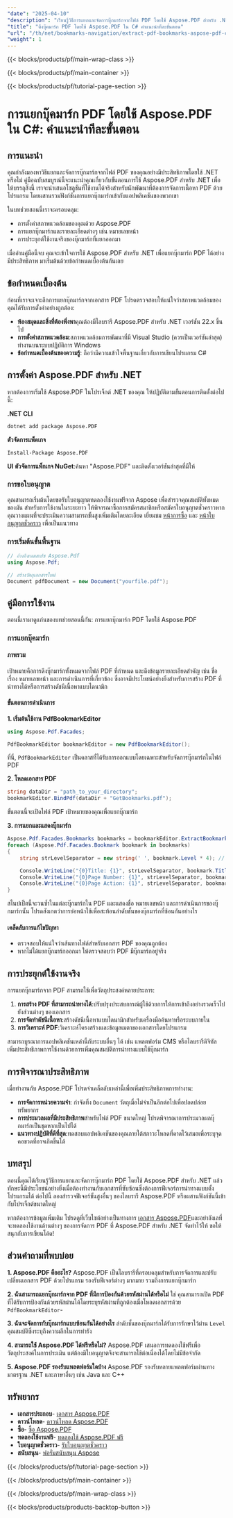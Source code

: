 ```yaml
---
"date": "2025-04-10"
"description": "เรียนรู้วิธีการแยกและจัดการบุ๊กมาร์กจากไฟล์ PDF โดยใช้ Aspose.PDF สำหรับ .NET คู่มือนี้ประกอบด้วยบทช่วยสอนที่ครอบคลุมพร้อมตัวอย่างโค้ดและแอปพลิเคชันในทางปฏิบัติ"
"title": "ดึงบุ๊คมาร์ก PDF โดยใช้ Aspose.PDF ใน C# คำแนะนำทีละขั้นตอน"
"url": "/th/net/bookmarks-navigation/extract-pdf-bookmarks-aspose-pdf-csharp-guide/"
"weight": 1
---
```


{{< blocks/products/pf/main-wrap-class >}}

{{< blocks/products/pf/main-container >}}

{{< blocks/products/pf/tutorial-page-section >}}


# การแยกบุ๊คมาร์ก PDF โดยใช้ Aspose.PDF ใน C#: คำแนะนำทีละขั้นตอน

## การแนะนำ

คุณกำลังมองหาวิธีแยกและจัดการบุ๊กมาร์กจากไฟล์ PDF ของคุณอย่างมีประสิทธิภาพโดยใช้ .NET หรือไม่ คู่มือฉบับสมบูรณ์นี้จะแนะนำคุณเกี่ยวกับขั้นตอนการใช้ Aspose.PDF สำหรับ .NET เพื่อให้บรรลุสิ่งนี้ เราจะนำเสนอโซลูชันที่ใช้งานได้จริงสำหรับนักพัฒนาที่ต้องการจัดการเนื้อหา PDF ด้วยโปรแกรม โดยผสานรวมฟังก์ชันการแยกบุ๊กมาร์กเข้ากับแอปพลิเคชันของพวกเขา

ในบทช่วยสอนนี้เราจะครอบคลุม:
- การตั้งค่าสภาพแวดล้อมของคุณด้วย Aspose.PDF
- การแยกบุ๊กมาร์กและรายละเอียดต่างๆ เช่น หมายเลขหน้า
- การประยุกต์ใช้งานจริงของบุ๊กมาร์กที่แยกออกมา

เมื่ออ่านคู่มือนี้จบ คุณจะเข้าใจการใช้ Aspose.PDF สำหรับ .NET เพื่อแยกบุ๊กมาร์ก PDF ได้อย่างมีประสิทธิภาพ มาเริ่มต้นด้วยข้อกำหนดเบื้องต้นกันเลย

## ข้อกำหนดเบื้องต้น

ก่อนที่เราจะเจาะลึกการแยกบุ๊กมาร์กจากเอกสาร PDF โปรดตรวจสอบให้แน่ใจว่าสภาพแวดล้อมของคุณได้รับการตั้งค่าอย่างถูกต้อง:

- **ห้องสมุดและสิ่งที่ต้องพึ่งพา**คุณต้องมีไลบรารี Aspose.PDF สำหรับ .NET เวอร์ชัน 22.x ขึ้นไป
- **การตั้งค่าสภาพแวดล้อม**:สภาพแวดล้อมการพัฒนาที่มี Visual Studio (ควรเป็นเวอร์ชันล่าสุด) ทำงานบนระบบปฏิบัติการ Windows
- **ข้อกำหนดเบื้องต้นของความรู้**: ถือว่ามีความเข้าใจพื้นฐานเกี่ยวกับการเขียนโปรแกรม C#

## การตั้งค่า Aspose.PDF สำหรับ .NET

หากต้องการเริ่มใช้ Aspose.PDF ในโปรเจ็กต์ .NET ของคุณ ให้ปฏิบัติตามขั้นตอนการติดตั้งต่อไปนี้:

**.NET CLI**
```bash
dotnet add package Aspose.PDF
```

**ตัวจัดการแพ็คเกจ**
```bash
Install-Package Aspose.PDF
```

**UI ตัวจัดการแพ็กเกจ NuGet**:ค้นหา "Aspose.PDF" และติดตั้งเวอร์ชันล่าสุดที่มีให้

### การขอใบอนุญาต

คุณสามารถเริ่มต้นโดยขอรับใบอนุญาตทดลองใช้งานฟรีจาก Aspose เพื่อสำรวจคุณสมบัติทั้งหมดของมัน สำหรับการใช้งานในระยะยาว ให้พิจารณาซื้อการสมัครสมาชิกหรือสมัครใบอนุญาตชั่วคราวหากคุณวางแผนที่จะประเมินความสามารถขั้นสูงเพิ่มเติมโดยละเอียด เยี่ยมชม [หน้าการซื้อ](https://purchase.aspose.com/buy) และ [หน้าใบอนุญาตชั่วคราว](https://purchase.aspose.com/temporary-license/) เพื่อเป็นแนวทาง

### การเริ่มต้นขั้นพื้นฐาน

```csharp
// อ้างอิงเนมสเปซ Aspose.Pdf
using Aspose.Pdf;

// สร้างวัตถุเอกสารใหม่
Document pdfDocument = new Document("yourfile.pdf");
```

## คู่มือการใช้งาน

ตอนนี้เรามาดูแก่นของบทช่วยสอนนี้กัน: การแยกบุ๊กมาร์ก PDF โดยใช้ Aspose.PDF

### การแยกบุ๊คมาร์ก

#### ภาพรวม

เป้าหมายคือการดึงบุ๊กมาร์กทั้งหมดจากไฟล์ PDF ที่กำหนด และดึงข้อมูลรายละเอียดสำคัญ เช่น ชื่อเรื่อง หมายเลขหน้า และการดำเนินการที่เกี่ยวข้อง ซึ่งอาจมีประโยชน์อย่างยิ่งสำหรับการสร้าง PDF ที่นำทางได้หรือการสร้างดัชนีเนื้อหาแบบไดนามิก

#### ขั้นตอนการดำเนินการ

**1. เริ่มต้นใช้งาน PdfBookmarkEditor**

```csharp
using Aspose.Pdf.Facades;

PdfBookmarkEditor bookmarkEditor = new PdfBookmarkEditor();
```

ที่นี่, `PdfBookmarkEditor` เป็นคลาสที่ได้รับการออกแบบโดยเฉพาะสำหรับจัดการบุ๊กมาร์กในไฟล์ PDF

**2. โหลดเอกสาร PDF**

```csharp
string dataDir = "path_to_your_directory";
bookmarkEditor.BindPdf(dataDir + "GetBookmarks.pdf");
```

ขั้นตอนนี้จะเปิดไฟล์ PDF เป้าหมายของคุณเพื่อแยกบุ๊กมาร์ก

**3. การแยกและแสดงบุ๊กมาร์ก**

```csharp
Aspose.Pdf.Facades.Bookmarks bookmarks = bookmarkEditor.ExtractBookmarks();
foreach (Aspose.Pdf.Facades.Bookmark bookmark in bookmarks)
{
    string strLevelSeparator = new string(' ', bookmark.Level * 4); // การเยื้องย่อหน้าสำหรับลำดับชั้น

    Console.WriteLine("{0}Title: {1}", strLevelSeparator, bookmark.Title);
    Console.WriteLine("{0}Page Number: {1}", strLevelSeparator, bookmark.PageNumber);
    Console.WriteLine("{0}Page Action: {1}", strLevelSeparator, bookmark.Action?.GetType().Name ?? "None");
}
```

สไนปเป็ตนี้จะวนซ้ำในแต่ละบุ๊กมาร์กใน PDF และแสดงชื่อ หมายเลขหน้า และการดำเนินการของบุ๊กมาร์กนั้น โปรดสังเกตว่าการย่อหน้าใช้เพื่อสะท้อนลำดับชั้นของบุ๊กมาร์กที่ซ้อนกันอย่างไร

#### เคล็ดลับการแก้ไขปัญหา
- ตรวจสอบให้แน่ใจว่าเส้นทางไฟล์สำหรับเอกสาร PDF ของคุณถูกต้อง
- หากไม่ได้แยกบุ๊กมาร์กออกมา ให้ตรวจสอบว่า PDF มีบุ๊กมาร์กอยู่จริง

## การประยุกต์ใช้งานจริง

การแยกบุ๊กมาร์กจาก PDF สามารถใช้เพื่อวัตถุประสงค์หลายประการ:
1. **การสร้าง PDF ที่สามารถนำทางได้**:ปรับปรุงประสบการณ์ผู้ใช้ด้วยการให้การเข้าถึงอย่างรวดเร็วไปยังส่วนต่างๆ ของเอกสาร
2. **การจัดทำดัชนีเนื้อหา**:สร้างดัชนีเนื้อหาแบบไดนามิกสำหรับเครื่องมือค้นหาหรือระบบภายใน
3. **การวิเคราะห์ PDF**:วิเคราะห์โครงสร้างและข้อมูลเมตาของเอกสารโดยโปรแกรม

สามารถบูรณาการแอปพลิเคชันเหล่านี้กับระบบอื่นๆ ได้ เช่น แพลตฟอร์ม CMS หรือไลบรารีดิจิทัล เพิ่มประสิทธิภาพการใช้งานด้วยการเพิ่มคุณสมบัติการนำทางแบบใช้บุ๊กมาร์ก

## การพิจารณาประสิทธิภาพ

เมื่อทำงานกับ Aspose.PDF โปรดจำเคล็ดลับเหล่านี้เพื่อเพิ่มประสิทธิภาพการทำงาน:
- **การจัดการหน่วยความจำ**: กำจัดทิ้ง `Document` วัตถุเมื่อไม่จำเป็นอีกต่อไปเพื่อปลดปล่อยทรัพยากร
- **การประมวลผลที่มีประสิทธิภาพ**สำหรับไฟล์ PDF ขนาดใหญ่ โปรดพิจารณาการประมวลผลบุ๊กมาร์กเป็นชุดหากเป็นไปได้
- **แนวทางปฏิบัติที่ดีที่สุด**:ทดสอบแอปพลิเคชันของคุณภายใต้สภาวะโหลดที่คาดไว้เสมอเพื่อระบุจุดคอขวดที่อาจเกิดขึ้นได้

## บทสรุป

ตอนนี้คุณได้เรียนรู้วิธีการแยกและจัดการบุ๊กมาร์ก PDF โดยใช้ Aspose.PDF สำหรับ .NET แล้ว ทักษะนี้มีประโยชน์อย่างยิ่งเมื่อต้องทำงานกับเอกสารที่ซับซ้อนซึ่งต้องการฟีเจอร์การนำทางแบบตั้งโปรแกรมได้ ต่อไปนี้ ลองสำรวจฟีเจอร์ขั้นสูงอื่นๆ ของไลบรารี Aspose.PDF หรือผสานฟังก์ชันนี้เข้ากับโปรเจ็กต์ขนาดใหญ่

หากต้องการข้อมูลเพิ่มเติม โปรดดูที่เว็บไซต์อย่างเป็นทางการ [เอกสาร Aspose.PDF](https://reference.aspose.com/pdf/net/)และอย่าลังเลที่จะทดลองใช้งานด้านต่างๆ ของการจัดการ PDF ที่ Aspose.PDF สำหรับ .NET จัดทำไว้ให้ ขอให้สนุกกับการเขียนโค้ด!

## ส่วนคำถามที่พบบ่อย

**1. Aspose.PDF คืออะไร?**
Aspose.PDF เป็นไลบรารีที่ครอบคลุมสำหรับการจัดการและปรับเปลี่ยนเอกสาร PDF ด้วยโปรแกรม รองรับฟีเจอร์ต่างๆ มากมาย รวมถึงการแยกบุ๊กมาร์ก

**2. ฉันสามารถแยกบุ๊กมาร์กจาก PDF ที่มีการป้องกันด้วยรหัสผ่านได้หรือไม่**
ใช่ คุณสามารถเปิด PDF ที่ได้รับการป้องกันด้วยรหัสผ่านได้โดยระบุรหัสผ่านที่ถูกต้องเมื่อโหลดเอกสารด้วย `PdfBookmarkEditor`-

**3. ฉันจะจัดการกับบุ๊กมาร์กแบบซ้อนกันได้อย่างไร**
ลำดับชั้นของบุ๊กมาร์กได้รับการรักษาไว้ผ่าน `Level` คุณสมบัติซึ่งระบุถึงความลึกในการทำรัง

**4. สามารถใช้ Aspose.PDF ได้ฟรีหรือไม่?**
Aspose.PDF เสนอการทดลองใช้ฟรีเพื่อวัตถุประสงค์ในการประเมิน แต่ต้องมีใบอนุญาตจึงจะสามารถใช้ต่อเนื่องได้โดยไม่มีข้อจำกัด

**5. Aspose.PDF รองรับแพลตฟอร์มใดบ้าง**
Aspose.PDF รองรับหลายแพลตฟอร์มผ่านทางมาตรฐาน .NET และภาษาอื่นๆ เช่น Java และ C++

## ทรัพยากร
- **เอกสารประกอบ**- [เอกสาร Aspose.PDF](https://reference.aspose.com/pdf/net/)
- **ดาวน์โหลด**- [ดาวน์โหลด Aspose.PDF](https://releases.aspose.com/pdf/net/)
- **ซื้อ**- [ซื้อ Aspose.PDF](https://purchase.aspose.com/buy)
- **ทดลองใช้งานฟรี**- [ทดลองใช้ Aspose.PDF ฟรี](https://releases.aspose.com/pdf/net/)
- **ใบอนุญาตชั่วคราว**- [รับใบอนุญาตชั่วคราว](https://purchase.aspose.com/temporary-license/)
- **สนับสนุน**- [ฟอรั่มสนับสนุน Aspose](https://forum.aspose.com/c/pdf/10)


{{< /blocks/products/pf/tutorial-page-section >}}

{{< /blocks/products/pf/main-container >}}

{{< /blocks/products/pf/main-wrap-class >}}

{{< blocks/products/products-backtop-button >}}